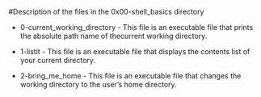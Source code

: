 #Description of the files in the 0x00-shell_basics directory
- 0-current_working_directory - This file is an executable file that prints the absolute path name of thecurrent working directory.

- 1-listit - This file is an executable file that displays the contents list of your current directory.

- 2-bring_me_home - This file is an executable file that changes the working directory to the user’s home directory.


